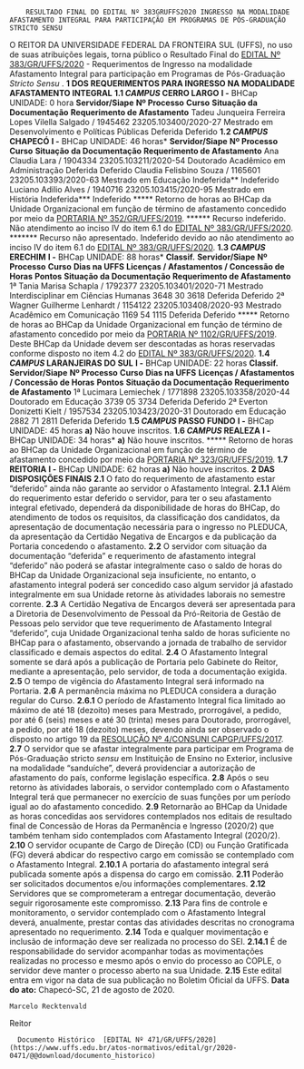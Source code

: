        RESULTADO FINAL DO EDITAL Nº 383GRUFFS2020 INGRESSO NA MODALIDADE AFASTAMENTO INTEGRAL PARA PARTICIPAÇÃO EM PROGRAMAS DE PÓS-GRADUAÇÃO STRICTO SENSU  

 O REITOR DA UNIVERSIDADE FEDERAL DA FRONTEIRA SUL (UFFS), no uso de suas atribuições legais, torna público o Resultado Final do [EDITAL Nº 383/GR/UFFS/2020](https://www.uffs.edu.br/atos-normativos/edital/gr/2020-0383) - Requerimentos de Ingresso na modalidade Afastamento Integral para participação em Programas de Pós-Graduação *Stricto Sensu* .  **1 DOS REQUERIMENTOS PARA INGRESSO NA MODALIDADE AFASTAMENTO INTEGRAL** **1.1 *CAMPUS*  CERRO LARGO** **I -**  BHCap UNIDADE: 0 hora     **Servidor/Siape**   **Nº Processo**   **Curso**   **Situação da Documentação**   **Requerimento de Afastamento**     Tadeu Junqueira Ferreira Lopes Vilella Salgado / 1945462   23205.103400/2020-27   Mestrado em Desenvolvimento e Políticas Públicas   Deferida   Deferido     **1.2 *CAMPUS*  CHAPECÓ** **I -**  BHCap UNIDADE: 46 horas*     **Servidor/Siape**   **Nº Processo**   **Curso**   **Situação da Documentação**   **Requerimento de Afastamento**     Ana Claudia Lara / 1904334   23205.103211/2020-54   Doutorado Acadêmico em Administração   Deferida   Deferido     Claudia Felisbino Souza / 1165601   23205.103393/2020-63   Mestrado em Educação   Indeferida**   Indeferido     Luciano Adilio Alves / 1940716   23205.103415/2020-95   Mestrado em História   Indeferida***   Indeferido     *****  Retorno de horas ao BHCap da Unidade Organizacional em função de término de afastamento concedido por meio da [PORTARIA Nº 352/GR/UFFS/2019](https://www.uffs.edu.br/atos-normativos/portaria/gr/2019-0352). ******  Recurso indeferido. Não atendimento ao inciso IV do item 6.1 do [EDITAL Nº 383/GR/UFFS/2020](https://www.uffs.edu.br/atos-normativos/edital/gr/2020-0383). *******  Recurso não apresentado. Indeferido devido ao não atendimento ao inciso IV do item 6.1 do [EDITAL Nº 383/GR/UFFS/2020](https://www.uffs.edu.br/atos-normativos/edital/gr/2020-0383). **1.3 *CAMPUS*  ERECHIM** **I -**  BHCap UNIDADE: 88 horas*     **Classif.**   **Servidor/Siape**   **Nº Processo**   **Curso**   **Dias na UFFS**   **Licenças / Afastamentos / Concessão de Horas**   **Pontos**   **Situação da Documentação**   **Requerimento de Afastamento**     1ª   Tania Marisa Schapla / 1792377   23205.103401/2020-71   Mestrado Interdisciplinar em Ciências Humanas   3648   30   3618   Deferida   Deferido     2ª   Wagner Guilherme Lenhardt / 1154122   23205.103408/2020-93   Mestrado Acadêmico em Comunicação   1169   54   1115   Deferida   Deferido     *****  Retorno de horas ao BHCap da Unidade Organizacional em função de término de afastamento concedido por meio da [PORTARIA Nº 1102/GR/UFFS/2019](https://www.uffs.edu.br/atos-normativos/portaria/gr/2019-1102). Deste BHCap da Unidade devem ser descontadas as horas reservadas conforme disposto no item 4.2 do [EDITAL Nº 383/GR/UFFS/2020](https://www.uffs.edu.br/atos-normativos/edital/gr/2020-0383). **1.4 *CAMPUS*  LARANJEIRAS DO SUL** **I -**  BHCap UNIDADE: 22 horas     **Classif.**   **Servidor/Siape**   **Nº Processo**   **Curso**   **Dias na UFFS**   **Licenças / Afastamentos / Concessão de Horas**   **Pontos**   **Situação da Documentação**   **Requerimento de Afastamento**     1ª   Lucimara Lemiechek / 1771898   23205.103358/2020-44   Doutorado em Educação   3739   05   3734   Deferida   Deferido     2ª   Everton Donizetti Kielt / 1957534   23205.103423/2020-31   Doutorado em Educação   2882   71   2811   Deferida   Deferido     **1.5 *CAMPUS*  PASSO FUNDO** **I -**  BHCap UNIDADE: 45 horas **a)**  Não houve inscritos. **1.6 *CAMPUS*  REALEZA** **I -**  BHCap UNIDADE: 34 horas* **a)**  Não houve inscritos. *****  Retorno de horas ao BHCap da Unidade Organizacional em função de término de afastamento concedido por meio da [PORTARIA Nº 323/GR/UFFS/2019](https://www.uffs.edu.br/atos-normativos/portaria/gr/2019-0323). **1.7 REITORIA** **I -**  BHCap UNIDADE: 62 horas **a)**  Não houve inscritos.  **2 DAS DISPOSIÇÕES FINAIS** **2.1**  O fato do requerimento de afastamento estar “deferido” ainda não garante ao servidor o Afastamento Integral. **2.1.1**  Além do requerimento estar deferido o servidor, para ter o seu afastamento integral efetivado, dependerá da disponibilidade de horas do BHCap, do atendimento de todos os requisitos, da classificação dos candidatos, da apresentação de documentação necessária para o ingresso no PLEDUCA, da apresentação da Certidão Negativa de Encargos e da publicação da Portaria concedendo o afastamento. **2.2**  O servidor com situação da documentação “deferida” e requerimento de afastamento integral “deferido” não poderá se afastar integralmente caso o saldo de horas do BHCap da Unidade Organizacional seja insuficiente, no entanto, o afastamento integral poderá ser concedido caso algum servidor já afastado integralmente em sua Unidade retorne às atividades laborais no semestre corrente. **2.3**  A Certidão Negativa de Encargos deverá ser apresentada para a Diretoria de Desenvolvimento de Pessoal da Pró-Reitoria de Gestão de Pessoas pelo servidor que teve requerimento de Afastamento Integral “deferido”, cuja Unidade Organizacional tenha saldo de horas suficiente no BHCap para o afastamento, observando a jornada de trabalho de servidor classificado e demais aspectos do edital. **2.4**  O Afastamento Integral somente se dará após a publicação de Portaria pelo Gabinete do Reitor, mediante a apresentação, pelo servidor, de toda a documentação exigida. **2.5**  O tempo de vigência do Afastamento Integral será informado na Portaria. **2.6**  A permanência máxima no PLEDUCA considera a duração regular do Curso. **2.6.1**  O período de Afastamento Integral fica limitado ao máximo de até 18 (dezoito) meses para Mestrado, prorrogável, a pedido, por até 6 (seis) meses e até 30 (trinta) meses para Doutorado, prorrogável, a pedido, por até 18 (dezoito) meses, devendo ainda ser observado o disposto no artigo 19 da [RESOLUÇÃO Nº 4/CONSUNI CAPGP/UFFS/2017](https://www.uffs.edu.br/atos-normativos/resolucao/consunicapgp/2017-0004). **2.7**  O servidor que se afastar integralmente para participar em Programa de Pós-Graduação stricto *sensu*  em Instituição de Ensino no Exterior, inclusive na modalidade “sanduíche”, deverá providenciar a autorização de afastamento do país, conforme legislação específica. **2.8**  Após o seu retorno às atividades laborais, o servidor contemplado com o Afastamento Integral terá que permanecer no exercício de suas funções por um período igual ao do afastamento concedido. **2.9**  Retornarão ao BHCap da Unidade as horas concedidas aos servidores contemplados nos editais de resultado final de Concessão de Horas da Permanência e Ingresso (2020/2) que também tenham sido contemplados com Afastamento Integral (2020/2). **2.10**  O servidor ocupante de Cargo de Direção (CD) ou Função Gratificada (FG) deverá abdicar do respectivo cargo em comissão se contemplado com o Afastamento Integral. **2.10.1**  A portaria do afastamento integral será publicada somente após a dispensa do cargo em comissão. **2.11**  Poderão ser solicitados documentos e/ou informações complementares. **2.12**  Servidores que se comprometeram a entregar documentação, deverão seguir rigorosamente este compromisso. **2.13**  Para fins de controle e monitoramento, o servidor contemplado com o Afastamento Integral deverá, anualmente, prestar contas das atividades descritas no cronograma apresentado no requerimento. **2.14**  Toda e qualquer movimentação e inclusão de informação deve ser realizada no processo do SEI. **2.14.1**  É de responsabilidade do servidor acompanhar todas as movimentações realizadas no processo e mesmo após o envio do processo ao COPLE, o servidor deve manter o processo aberto na sua Unidade. **2.15**  Este edital entra em vigor na data de sua publicação no Boletim Oficial da UFFS.        **Data do ato:** Chapecó-SC, 21 de agosto de 2020.   
 

    Marcelo Recktenvald   
 Reitor 

      Documento Histórico  [EDITAL Nº 471/GR/UFFS/2020](https://www.uffs.edu.br/atos-normativos/edital/gr/2020-0471/@@download/documento_historico)     
      